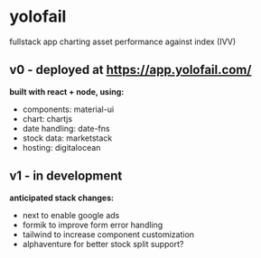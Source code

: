 # yolofail

fullstack app charting asset performance against index (IVV)

## v0 - deployed at https://app.yolofail.com/

**built with react + node, using:**

- components: material-ui
- chart: chartjs
- date handling: date-fns
- stock data: marketstack
- hosting: digitalocean

## v1 - in development

**anticipated stack changes:**

- next to enable google ads
- formik to improve form error handling
- tailwind to increase component customization
- alphaventure for better stock split support?
